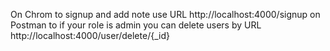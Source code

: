 On Chrom to signup and add note use URL  http://localhost:4000/signup
on Postman to if your role is admin you can delete users by URL http://localhost:4000/user/delete/{_id}
